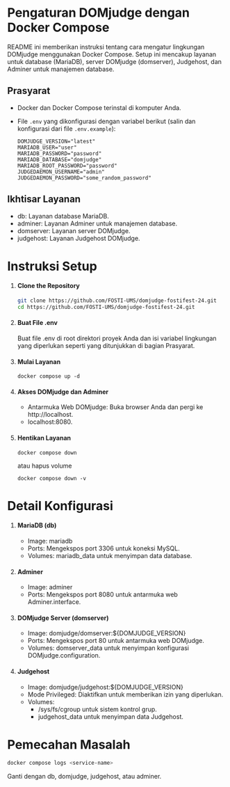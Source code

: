 # Pengaturan DOMjudge dengan Docker Compose

README ini memberikan instruksi tentang cara mengatur lingkungan DOMjudge menggunakan Docker Compose. Setup ini mencakup layanan untuk database (MariaDB), server DOMjudge (domserver), Judgehost, dan Adminer untuk manajemen database.

## Prasyarat

- Docker dan Docker Compose terinstal di komputer Anda.
- File `.env` yang dikonfigurasi dengan variabel berikut (salin dan konfigurasi dari file `.env.example`):

  ```env
  DOMJUDGE_VERSION="latest"
  MARIADB_USER="user"
  MARIADB_PASSWORD="password"
  MARIADB_DATABASE="domjudge"
  MARIADB_ROOT_PASSWORD="password"
  JUDGEDAEMON_USERNAME="admin"
  JUDGEDAEMON_PASSWORD="some_random_password"
  ```

## Ikhtisar Layanan

- db: Layanan database MariaDB.
- adminer: Layanan Adminer untuk manajemen database.
- domserver: Layanan server DOMjudge.
- judgehost: Layanan Judgehost DOMjudge.

# Instruksi Setup

1. #### Clone the Repository

   ```sh
   git clone https://github.com/FOSTI-UMS/domjudge-fostifest-24.git
   cd https://github.com/FOSTI-UMS/domjudge-fostifest-24.git
   ```
2. #### Buat File .env
    Buat file .env di root direktori proyek Anda dan isi variabel lingkungan yang diperlukan seperti yang ditunjukkan di bagian Prasyarat.
3. #### Mulai Layanan
   ```
   docker compose up -d
   ```
   
4. #### Akses DOMjudge dan Adminer
    - Antarmuka Web DOMjudge: Buka browser Anda dan pergi ke http://localhost.
    - localhost:8080.
5. #### Hentikan Layanan
   ```
   docker compose down
   ```

   atau hapus volume

   ```
   docker compose down -v
   ```

# Detail Konfigurasi

1.  #### MariaDB (db)
    - Image: mariadb
    - Ports: Mengekspos port 3306 untuk koneksi MySQL.
    - Volumes: mariadb_data untuk menyimpan data database.
2.  #### Adminer
    - Image: adminer
    - Ports: Mengekspos port 8080 untuk antarmuka web Adminer.interface.
3.  #### DOMjudge Server (domserver)
    - Image: domjudge/domserver:${DOMJUDGE_VERSION}
    - Ports: Mengekspos port 80 untuk antarmuka web DOMjudge.
    - Volumes: domserver_data untuk menyimpan konfigurasi DOMjudge.configuration.
4.  #### Judgehost
    - Image: domjudge/judgehost:${DOMJUDGE_VERSION}
    - Mode Privileged: Diaktifkan untuk memberikan izin yang diperlukan.
    - Volumes:
        - /sys/fs/cgroup untuk sistem kontrol grup.
        - judgehost_data untuk menyimpan data Judgehost.

# Pemecahan Masalah

```sh
docker compose logs <service-name>
```
Ganti <service-name> dengan db, domjudge, judgehost, atau adminer.


